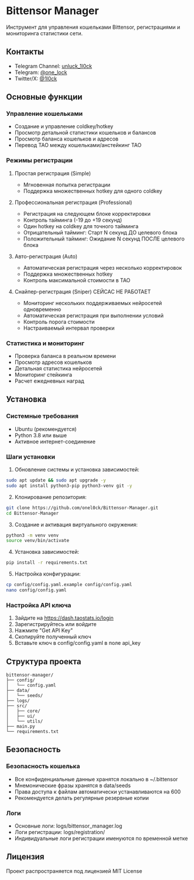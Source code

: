 # Bittensor Manager

Инструмент для управления кошельками Bittensor, регистрациями и мониторинга статистики сети.

## Контакты
- Telegram Channel: [unluck_1l0ck](https://t.me/unluck_1l0ck)
- Telegram: [@one_lock](https://t.me/@one_lock)
- Twitter/X: [@1l0ck](https://x.com/1l0ck)

## Основные функции

### Управление кошельками
- Создание и управление coldkey/hotkey
- Просмотр детальной статистики кошельков и балансов
- Просмотр баланса кошельков и адресов
- Перевод TAO между кошельками/анстейкинг TAO

### Режимы регистрации
1. Простая регистрация (Simple)
   - Мгновенная попытка регистрации
   - Поддержка множественных hotkey для одного coldkey

2. Профессиональная регистрация (Professional)
   - Регистрация на следующем блоке корректировки
   - Контроль тайминга (-19 до +19 секунд)
   - Один hotkey на coldkey для точного тайминга
   - Отрицательный тайминг: Старт N секунд ДО целевого блока
   - Положительный тайминг: Ожидание N секунд ПОСЛЕ целевого блока

3. Авто-регистрация (Auto)
   - Автоматическая регистрация через несколько корректировок
   - Поддержка множественных hotkey
   - Контроль максимальной стоимости в TAO

4. Снайпер-регистрация (Sniper) СЕЙСАС НЕ РАБОТАЕТ 
   - Мониторинг нескольких поддерживаемых нейросетей одновременно
   - Автоматическая регистрация при выполнении условий
   - Контроль порога стоимости
   - Настраиваемый интервал проверки

### Статистика и мониторинг
- Проверка баланса в реальном времени
- Просмотр адресов кошельков
- Детальная статистика нейросетей
- Мониторинг стейкинга
- Расчет ежедневных наград

## Установка

### Системные требования
- Ubuntu (рекомендуется)
- Python 3.8 или выше
- Активное интернет-соединение

### Шаги установки

1. Обновление системы и установка зависимостей:
```bash
sudo apt update && sudo apt upgrade -y
sudo apt install python3-pip python3-venv git -y
```

2. Клонирование репозитория:
```bash
git clone https://github.com/onel0ck/Bittensor-Manager.git
cd Bittensor-Manager
```

3. Создание и активация виртуального окружения:
```bash
python3 -m venv venv
source venv/bin/activate
```

4. Установка зависимостей:
```bash
pip install -r requirements.txt
```

5. Настройка конфигурации:
```bash
cp config/config.yaml.example config/config.yaml
nano config/config.yaml
```

### Настройка API ключа
1. Зайдите на https://dash.taostats.io/login
2. Зарегистрируйтесь или войдите
3. Нажмите "Get API Key"
4. Скопируйте полученный ключ
5. Вставьте ключ в config/config.yaml в поле api_key

## Структура проекта
```
bittensor-manager/
├── config/
│   └── config.yaml
├── data/
│   └── seeds/
├── logs/
├── src/
│   ├── core/
│   ├── ui/
│   └── utils/
├── main.py
└── requirements.txt
```

## Безопасность

### Безопасность кошелька
- Все конфиденциальные данные хранятся локально в ~/.bittensor
- Мнемонические фразы хранятся в data/seeds
- Права доступа к файлам автоматически устанавливаются на 600
- Рекомендуется делать регулярные резервные копии

### Логи
- Основные логи: logs/bittensor_manager.log
- Логи регистрации: logs/registration/
- Индивидуальные логи регистрации именуются по временной метке

## Лицензия
Проект распространяется под лицензией MIT License

